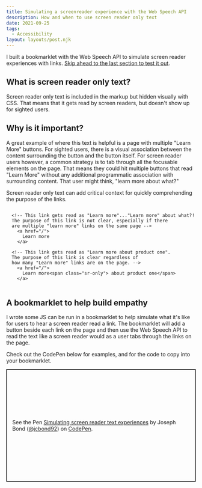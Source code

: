 ```yaml
---
title: Simulating a screenreader experience with the Web Speech API
description: How and when to use screen reader only text
date: 2021-09-25
tags:
  - Accessibility
layout: layouts/post.njk
---
```

I built a bookmarklet with the Web Speech API to simulate screen reader experiences with links. <a href="#a-bookmarklet-to-help-build-empathy">Skip ahead to the last section to test it out</a>.

## What is screen reader only text?
Screen reader only text is included in the markup but hidden visually with CSS. That means that it gets read by screen readers, but doesn't show up for sighted users.

## Why is it important?
A great example of where this text is helpful is a page with multiple "Learn More" buttons. For sighted users, there is a visual association between the content surrounding the button and the button itself. For screen reader users however, a common strategy is to tab through all the focusable elements on the page. That means they could hit multiple buttons that read "Learn More" without any additional programmatic association with surrounding content. That user might think, "learn more about what?"

Screen reader only text can add critical context for quickly comprehending the purpose of the links.

<pre class="lang-markup">
<code class="lang-markup">
  &lt;!-- This link gets read as "Learn more"..."Learn more" about what?!
  The purpose of this link is not clear, especially if there 
  are multiple "learn more" links on the same page --&gt;
    &lt;a href="/"&gt;
      Learn more
    &lt;/a&gt;

  &lt;!-- This link gets read as "Learn more about product one".
  The purpose of this link is clear regardless of 
  how many "Learn more" links are on the page. --&gt;
    &lt;a href="/"&gt;
      Learn more&lt;span class="sr-only"&gt; about product one&lt;/span&gt;
    &lt;/a&gt;
</code>
</pre>

## A bookmarklet to help build empathy
I wrote some JS can be run in a bookmarklet to help simulate what it's like for users to hear a screen reader read a link. The bookmarklet will add a button beside each link on the page and then use the Web Speech API to read the text like a screen reader would as a user tabs through the links on the page. 

Check out the CodePen below for examples, and for the code to copy into your bookmarklet.

<p class="codepen" data-height="600" data-default-tab="result,js" data-slug-hash="powEwqV" data-user="jcbond92" style="height: 300px; box-sizing: border-box; display: flex; align-items: center; justify-content: center; border: 2px solid; margin: 1em 0; padding: 1em;">
  <span>See the Pen <a href="https://codepen.io/jcbond92/pen/powEwqV">
  Simulating screen reader text experiences</a> by Joseph Bond (<a href="https://codepen.io/jcbond92">@jcbond92</a>)
  on <a href="https://codepen.io">CodePen</a>.</span>
</p>
<script async src="https://cpwebassets.codepen.io/assets/embed/ei.js"></script>